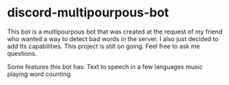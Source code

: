 # discord-multipourpous-bot
This bot is a multipourpous bot that was created at the request of my friend who wanted a way to detect bad words in the server. I also just decided to add tts capabilities. This project is still on going. Feel free to ask me questions.

Some features this bot has:
Text to speech in a few languages
music playing
word counting
